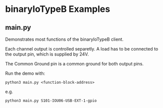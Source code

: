 # binaryIoTypeB Examples

## main.py

Demonstrates most functions of the binaryIoTypeB client.

Each channel output is controlled separetly. A load has to be connected to the output pin, which is supplied by 24V.

The Common Ground pin is a common ground for both output pins.

Run the demo with:

```
python3 main.py <function-block-address>
```
e.g.
```
python3 main.py S101-IOU06-USB-EXT-1-gpio
```
